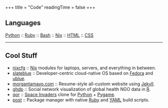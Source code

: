 +++
title = "Code"
readingTime = false
+++

## Languages

[Python](https://github.com/alyraffauf?tab=repositories&q=&type=&language=python&sort=) :: [Ruby](https://github.com/alyraffauf?tab=repositories&q=&type=&language=ruby&sort=) :: [Bash](https://github.com/alyraffauf?tab=repositories&q=&type=&language=shell&sort=) :: [Nix](https://github.com/alyraffauf?tab=repositories&q=&type=&language=nix&sort=) :: [HTML](https://github.com/alyraffauf?tab=repositories&q=&type=&language=html&sort=) :: [CSS](https://github.com/alyraffauf?tab=repositories&q=&type=&language=css&sort=)

---

## Cool Stuff

- [nixcfg](https://github.com/alyraffauf/nixcfg) :: [Nix](https://nixos.org/) modules for laptops, servers, and everything in between.
- [slateblue](https://github.com/alyraffauf/slateblue) :: Developer-centric cloud-native OS based on [Fedora](https://fedoraproject.org/) and [ublue](https://github.com/alyraffauf/ublue).
- [morgantamayo.com](https://github.com/alyraffauf/morgantamayo.com) :: Resume-style all-custom website using [Jekyll](https://jekyllrb.com/).
- [ghdp](https://github.com/alyraffauf/ghdp) :: Social network visualization of global health NGO data in [R](https://www.r-project.org/).
- [qor](https://github.com/alyraffauf/qor) :: [Space Invaders](https://en.wikipedia.org/wiki/Space_Invaders) clone for [Python](https://www.python.org/) + [Pygame](https://www.pygame.org/).
- [post](https://github.com/alyraffauf/post) :: Package manager with native [Ruby](https://www.ruby-lang.org/) and [YAML](https://yaml.org/) build scripts.
